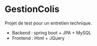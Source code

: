 # GestionColis
Projet de test pour un entretien technique.

* Backend : spring boot + JPA + MySQL
* Frontend : Html + JQuery
